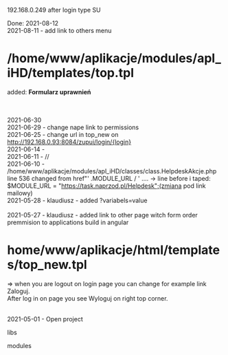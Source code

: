 192.168.0.249 after login type SU

Done: 
2021-08-12 </br>
2021-08-11 - add link to others menu  </br>
# /home/www/aplikacje/modules/apl_iHD/templates/top.tpl

added: <a href="http://192.168.0.93:8084/zupui/login/{$usrname}" target="_blank" style="text-decoration: none;"><b>Formularz uprawnień &nbsp;&nbsp;&nbsp;&nbsp;&nbsp;</b></a>

</br></br>
2021-06-30 </br>
2021-06-29 - change nape link to permissions</br>
2021-06-25 - change url in top_new on http://192.168.0.93:8084/zupui/login/{login}</br>
2021-06-14 - </br>
2021-06-11 - //</br>
2021-06-10 - /home/www/aplikacje/modules/apl_iHD/classes/class.HelpdeskAkcje.php</br>
line 536 changed  from href"' .MODULE_URL / ' ....  -> line before i taped: $MODULE_URL = "https://task.naprzod.pl/Helpdesk";(zmiana pod link mailowy)</br>
2021-05-28 - klaudiusz - added ?variabels=value</br></br>
2021-05-27 - klaudiusz - added link to other page witch form order premmision to applications build in angular </br>
# home/www/aplikacje/html/templates/top_new.tpl <br> 
=> when you are logout on login page you can change for example link Zaloguj. </br>
After log in on page you see Wyloguj on right top corner. </br>
</br>

2021-05-01 - Open project

libs

modules
